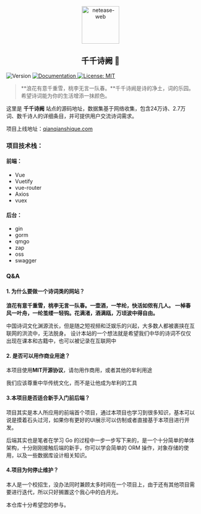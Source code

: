<div align="center">
    <img src="https://yili979.oss-cn-beijing.aliyuncs.com/img/202207190015815.png" alt="netease-web" style="width: 100px; height: 100px;"></img>
</div>


<h2 align="center"> 千千诗阙 👋</h2>
<p>
  <img alt="Version" src="https://img.shields.io/badge/version-1.0.0-blue.svg?cacheSeconds=2592000" />
  <a href="https://github.com/Kidjing/choral-music-player#readme" target="_blank">
    <img alt="Documentation" src="https://img.shields.io/badge/documentation-yes-brightgreen.svg" />
  </a>
  <a href="https://github.com/Kidjing/choral-music-player/blob/master/LICENSE" target="_blank">
    <img alt="License: MIT" src="https://img.shields.io/github/license/Kidjing/choral-music-player" />
  </a>
</p>


> **浪花有意千重雪，桃李无言一队春。**千千诗阙是诗的净土，词的乐园。希望诗词能为你的生活增添一抹颜色。

这里是 **千千诗阙** 站点的源码地址，数据集基于网络收集，包含24万诗、2.7万词、数千诗人的详细条目，并可提供用户交流诗词需求。

项目上线地址：[qianqianshique.com](qianqianshique.com)

### 项目技术栈：

#### 前端：

-   Vue
-   Vuetify
-   vue-router
-   Axios
-   vuex

#### 后台：

-   gin
-   gorm
-   qmgo
-   zap
-   oss
-   swagger

### Q&A

#### 1. 为什么要做一个诗词类的网站？

**浪花有意千重雪，桃李无言一队春。一壶酒，一竿纶，快活如侬有几人。 一棹春风一叶舟，一纶茧缕一轻钩。花满渚，酒满瓯，万顷波中得自由。**

中国诗词文化渊源流长，但是随之短视频和泛娱乐的兴起，大多数人都被裹挟在互联网的洪流中，无法脱身。 设计本站的一个想法就是希望我们中华的诗词不仅仅出现在课本和古籍中，也可以被记录在互联网中

#### 2. 是否可以用作商业用途？

本项目使用**MIT开源协议**，请勿用作商用，或者其他的牟利用途

我们应该尊重中华传统文化，而不是让他成为牟利的工具

#### 3.本项目是否适合新手入门前后端？

项目其实是本人所应用的前端首个项目，通过本项目也学习到很多知识，基本可以说是摸着石头过河，如果你有更好的UI展示可以仿制或者直接基于本项目进行开发。

后端其实也是笔者在学习 Go 的过程中一步一步写下来的，是一个十分简单的单体架构，十分刚刚接触后端的新手，你可以学会简单的 ORM 操作，对象存储的使用，以及一些数据库设计相关知识。

#### 4.项目为何停止维护？

本人是一个校招生，没办法同时兼顾太多时间在一个项目上，由于还有其他项目需要进行迭代，所以只好搁置这个我心中的白月光。

本仓库十分希望您的参与。
